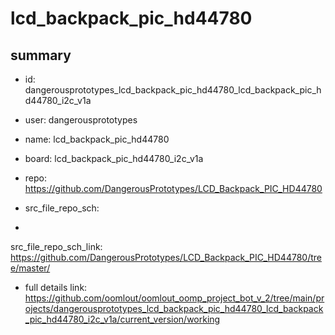 # lcd_backpack_pic_hd44780
 
## summary 
* id: dangerousprototypes_lcd_backpack_pic_hd44780_lcd_backpack_pic_hd44780_i2c_v1a
* user: dangerousprototypes
* name: lcd_backpack_pic_hd44780
* board: lcd_backpack_pic_hd44780_i2c_v1a
* repo: https://github.com/DangerousPrototypes/LCD_Backpack_PIC_HD44780



* src_file_repo_sch: 
*
 src_file_repo_sch_link: https://github.com/DangerousPrototypes/LCD_Backpack_PIC_HD44780/tree/master/
* full details link: https://github.com/oomlout/oomlout_oomp_project_bot_v_2/tree/main/projects/dangerousprototypes_lcd_backpack_pic_hd44780_lcd_backpack_pic_hd44780_i2c_v1a/current_version/working  






